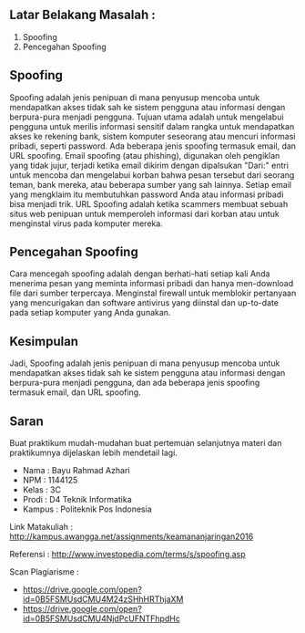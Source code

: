 ## Latar Belakang Masalah :
1. Spoofing
2. Pencegahan Spoofing

## Spoofing
Spoofing adalah jenis penipuan di mana penyusup mencoba untuk mendapatkan akses tidak sah ke sistem pengguna atau informasi dengan berpura-pura menjadi pengguna. Tujuan utama adalah untuk mengelabui pengguna untuk merilis informasi sensitif dalam rangka untuk mendapatkan akses ke rekening bank, sistem komputer seseorang atau mencuri informasi pribadi, seperti password.
Ada beberapa jenis spoofing termasuk email, dan URL spoofing.
Email spoofing (atau phishing), digunakan oleh pengiklan yang tidak jujur, terjadi ketika email dikirim dengan dipalsukan "Dari:" entri untuk mencoba dan mengelabui korban bahwa pesan tersebut dari seorang teman, bank mereka, atau beberapa sumber yang sah lainnya. Setiap email yang mengklaim itu membutuhkan password Anda atau informasi pribadi bisa menjadi trik.
URL Spoofing adalah ketika scammers membuat sebuah situs web penipuan untuk memperoleh informasi dari korban atau untuk menginstal virus pada komputer mereka.

## Pencegahan Spoofing
Cara mencegah spoofing adalah dengan berhati-hati setiap kali Anda menerima pesan yang meminta informasi pribadi dan hanya men-download file dari sumber terpercaya. Menginstal firewall untuk memblokir pertanyaan yang mencurigakan dan software antivirus yang diinstal dan up-to-date pada setiap komputer yang Anda gunakan.


## Kesimpulan
Jadi, Spoofing adalah jenis penipuan di mana penyusup mencoba untuk mendapatkan akses tidak sah ke sistem pengguna atau informasi dengan berpura-pura menjadi pengguna, dan ada beberapa jenis spoofing termasuk email, dan URL spoofing.

## Saran
Buat praktikum mudah-mudahan buat pertemuan selanjutnya materi dan praktikumnya dijelaskan lebih mendetail lagi.


* Nama : Bayu Rahmad Azhari
* NPM : 1144125
* Kelas : 3C
* Prodi : D4 Teknik Informatika
* Kampus : Politeknik Pos Indonesia

Link Matakuliah : http://kampus.awangga.net/assignments/keamananjaringan2016

Referensi : http://www.investopedia.com/terms/s/spoofing.asp

Scan Plagiarisme :
* https://drive.google.com/open?id=0B5FSMUsdCMU4M24zSHhHRThjaXM
* https://drive.google.com/open?id=0B5FSMUsdCMU4NjdPcUFNTFhpdHc


